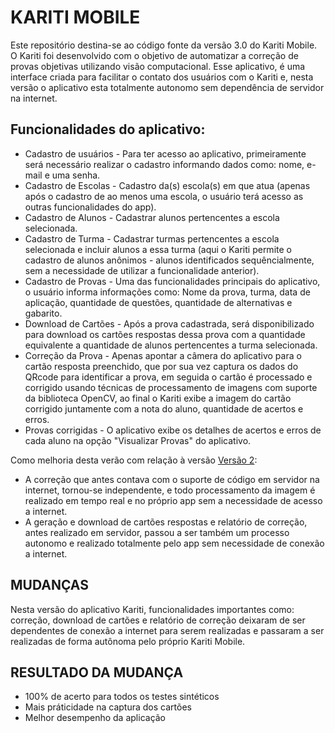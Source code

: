 # KARITI MOBILE
Este repositório destina-se ao código fonte da versão 3.0 do Kariti Mobile. O Kariti foi desenvolvido com o objetivo de automatizar a correção de provas objetivas utilizando visão computacional. Esse aplicativo, é uma interface criada para facilitar o contato dos usuários com o Kariti e, nesta versão o aplicativo esta totalmente autonomo sem dependência de servidor na internet.
## Funcionalidades do aplicativo:
* Cadastro de usuários - Para ter acesso ao aplicativo, primeiramente será necessário realizar o cadastro informando dados como: nome, e-mail e uma senha.
* Cadastro de Escolas - Cadastro da(s) escola(s) em que atua (apenas após o cadastro de ao menos uma escola, o usuário terá acesso as outras funcionalidades do app).
* Cadastro de Alunos - Cadastrar alunos pertencentes a escola selecionada.
* Cadastro de Turma - Cadastrar turmas pertencentes a escola selecionada e incluir alunos a essa turma (aqui o Kariti permite o cadastro de alunos anônimos - alunos identificados sequêncialmente, sem a necessidade de utilizar a funcionalidade anterior).
* Cadastro de Provas - Uma das funcionalidades principais do aplicativo, o usuário informa informações como: Nome da prova, turma, data de aplicação, quantidade de questões, quantidade de alternativas e gabarito.
* Download de Cartões - Após a prova cadastrada, será disponibilizado para download os cartões respostas dessa prova com a quantidade equivalente a quantidade de alunos pertencentes a turma selecionada.
* Correção da Prova - Apenas apontar a câmera do aplicativo para o cartão resposta preenchido, que por sua vez captura os dados do QRcode para identificar a prova, em seguida o cartão é processado e corrigido usando técnicas de processamento de imagens com suporte da biblioteca OpenCV, ao final o Kariti exibe a imagem do cartão corrigido juntamente com a nota do aluno, quantidade de acertos e erros.
* Provas corrigidas - O aplicativo exibe os detalhes de acertos e erros de cada aluno na opção "Visualizar Provas" do aplicativo.

Como melhoria desta verão com relação à versão [Versão 2](https://github.com/DevFelipeN/kariti-mobile-versao2):
* A correção que antes contava com o suporte de código em servidor na internet, tornou-se independente, e todo processamento da imagem é realizado em tempo real e no próprio app sem a necessidade de acesso a internet.
* A geração e download de cartões respostas e relatório de correção, antes realizado em servidor, passou a ser também um processo autonomo e realizado totalmente pelo app sem necessidade de conexão a internet.

## MUDANÇAS
Nesta versão do aplicativo Kariti, funcionalidades importantes como: correção, download de cartões e relatório de correção deixaram de ser dependentes de conexão a internet para serem realizadas e passaram a ser realizadas de forma autônoma pelo próprio Kariti Mobile.

## RESULTADO DA MUDANÇA

* 100% de acerto para todos os testes sintéticos
* Mais práticidade na captura dos cartões
* Melhor desempenho da aplicação

